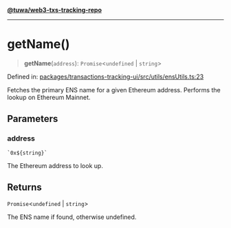 [**@tuwa/web3-txs-tracking-repo**](../../../README.md)

***

# getName()

> **getName**(`address`): `Promise`\<`undefined` \| `string`\>

Defined in: [packages/transactions-tracking-ui/src/utils/ensUtils.ts:23](https://github.com/TuwaIO/web3-transactions-tracking/blob/23f986a0b4a0d56019b0420cc7b526ee2c895afb/packages/transactions-tracking-ui/src/utils/ensUtils.ts#L23)

Fetches the primary ENS name for a given Ethereum address.
Performs the lookup on Ethereum Mainnet.

## Parameters

### address

`` `0x${string}` ``

The Ethereum address to look up.

## Returns

`Promise`\<`undefined` \| `string`\>

The ENS name if found, otherwise undefined.
